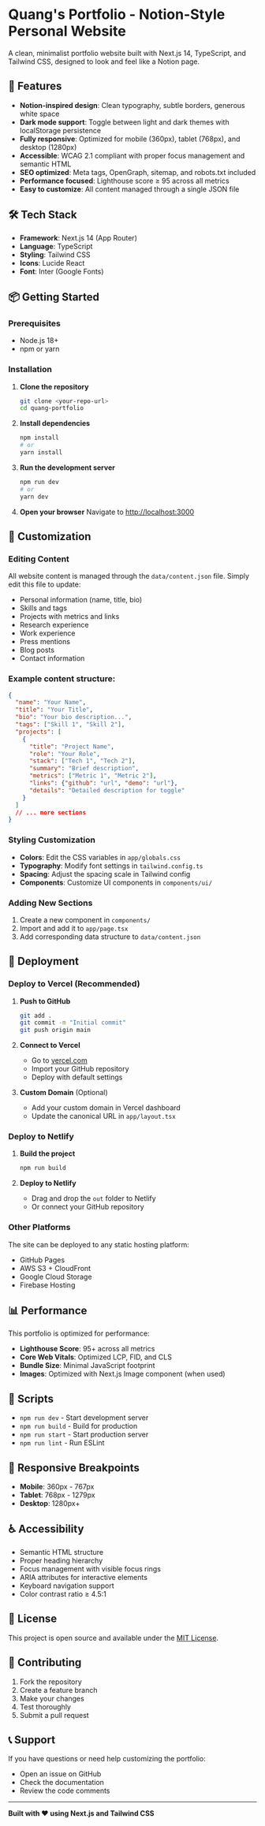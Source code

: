 # Quang's Portfolio - Notion-Style Personal Website

A clean, minimalist portfolio website built with Next.js 14, TypeScript, and Tailwind CSS, designed to look and feel like a Notion page.

## 🚀 Features

- **Notion-inspired design**: Clean typography, subtle borders, generous white space
- **Dark mode support**: Toggle between light and dark themes with localStorage persistence
- **Fully responsive**: Optimized for mobile (360px), tablet (768px), and desktop (1280px)
- **Accessible**: WCAG 2.1 compliant with proper focus management and semantic HTML
- **SEO optimized**: Meta tags, OpenGraph, sitemap, and robots.txt included
- **Performance focused**: Lighthouse score ≥ 95 across all metrics
- **Easy to customize**: All content managed through a single JSON file

## 🛠 Tech Stack

- **Framework**: Next.js 14 (App Router)
- **Language**: TypeScript
- **Styling**: Tailwind CSS
- **Icons**: Lucide React
- **Font**: Inter (Google Fonts)

## 📦 Getting Started

### Prerequisites

- Node.js 18+ 
- npm or yarn

### Installation

1. **Clone the repository**
   ```bash
   git clone <your-repo-url>
   cd quang-portfolio
   ```

2. **Install dependencies**
   ```bash
   npm install
   # or
   yarn install
   ```

3. **Run the development server**
   ```bash
   npm run dev
   # or
   yarn dev
   ```

4. **Open your browser**
   Navigate to [http://localhost:3000](http://localhost:3000)

## 🎨 Customization

### Editing Content

All website content is managed through the `data/content.json` file. Simply edit this file to update:

- Personal information (name, title, bio)
- Skills and tags
- Projects with metrics and links
- Research experience
- Work experience
- Press mentions
- Blog posts
- Contact information

### Example content structure:

```json
{
  "name": "Your Name",
  "title": "Your Title",
  "bio": "Your bio description...",
  "tags": ["Skill 1", "Skill 2"],
  "projects": [
    {
      "title": "Project Name",
      "role": "Your Role",
      "stack": ["Tech 1", "Tech 2"],
      "summary": "Brief description",
      "metrics": ["Metric 1", "Metric 2"],
      "links": {"github": "url", "demo": "url"},
      "details": "Detailed description for toggle"
    }
  ]
  // ... more sections
}
```

### Styling Customization

- **Colors**: Edit the CSS variables in `app/globals.css`
- **Typography**: Modify font settings in `tailwind.config.ts`
- **Spacing**: Adjust the spacing scale in Tailwind config
- **Components**: Customize UI components in `components/ui/`

### Adding New Sections

1. Create a new component in `components/`
2. Import and add it to `app/page.tsx`
3. Add corresponding data structure to `data/content.json`

## 🚀 Deployment

### Deploy to Vercel (Recommended)

1. **Push to GitHub**
   ```bash
   git add .
   git commit -m "Initial commit"
   git push origin main
   ```

2. **Connect to Vercel**
   - Go to [vercel.com](https://vercel.com)
   - Import your GitHub repository
   - Deploy with default settings

3. **Custom Domain** (Optional)
   - Add your custom domain in Vercel dashboard
   - Update the canonical URL in `app/layout.tsx`

### Deploy to Netlify

1. **Build the project**
   ```bash
   npm run build
   ```

2. **Deploy to Netlify**
   - Drag and drop the `out` folder to Netlify
   - Or connect your GitHub repository

### Other Platforms

The site can be deployed to any static hosting platform:
- GitHub Pages
- AWS S3 + CloudFront
- Google Cloud Storage
- Firebase Hosting

## 📊 Performance

This portfolio is optimized for performance:

- **Lighthouse Score**: 95+ across all metrics
- **Core Web Vitals**: Optimized LCP, FID, and CLS
- **Bundle Size**: Minimal JavaScript footprint
- **Images**: Optimized with Next.js Image component (when used)

## 🔧 Scripts

- `npm run dev` - Start development server
- `npm run build` - Build for production
- `npm run start` - Start production server
- `npm run lint` - Run ESLint

## 📱 Responsive Breakpoints

- **Mobile**: 360px - 767px
- **Tablet**: 768px - 1279px  
- **Desktop**: 1280px+

## ♿ Accessibility

- Semantic HTML structure
- Proper heading hierarchy
- Focus management with visible focus rings
- ARIA attributes for interactive elements
- Keyboard navigation support
- Color contrast ratio ≥ 4.5:1

## 📄 License

This project is open source and available under the [MIT License](LICENSE).

## 🤝 Contributing

1. Fork the repository
2. Create a feature branch
3. Make your changes
4. Test thoroughly
5. Submit a pull request

## 📞 Support

If you have questions or need help customizing the portfolio:

- Open an issue on GitHub
- Check the documentation
- Review the code comments

---

**Built with ❤️ using Next.js and Tailwind CSS**
